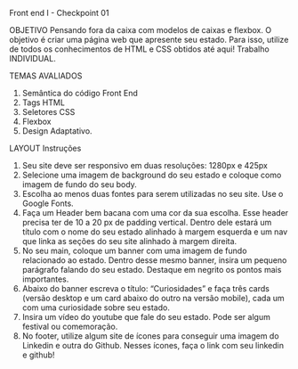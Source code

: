 Front end I - Checkpoint 01

OBJETIVO
Pensando fora da caixa com modelos de caixas e flexbox.
O objetivo é criar uma página web que apresente seu estado. Para isso, utilize de todos os conhecimentos de HTML e CSS obtidos até aqui! Trabalho INDIVIDUAL.

TEMAS AVALIADOS
1. Semântica do código Front End
2. Tags HTML
3. Seletores CSS
4. Flexbox
5. Design Adaptativo.

LAYOUT
Instruções 

1. Seu site deve ser responsivo em duas resoluções: 1280px e 425px
2. Selecione uma imagem de background do seu estado e coloque como imagem de fundo do seu body.
3. Escolha ao menos duas fontes para serem utilizadas no seu site. Use o Google Fonts.
4. Faça um Header bem bacana com uma cor da sua escolha. Esse header precisa ter de 10 a 20 px de padding vertical. Dentro dele estará um título com o nome do seu estado alinhado à margem esquerda e um nav que linka as seções do seu site alinhado à margem direita.
5. No seu main, coloque um banner com uma imagem de fundo relacionado ao estado. Dentro desse mesmo banner, insira um pequeno parágrafo falando do seu estado. Destaque em negrito os pontos mais importantes.
6. Abaixo do banner escreva o título: “Curiosidades” e faça três cards (versão desktop e um card abaixo do outro na versão mobile), cada um com uma curiosidade sobre seu estado.
7. Insira um vídeo do youtube que fale do seu estado. Pode ser algum festival ou comemoração.
8. No footer, utilize algum site de ícones para conseguir uma imagem do Linkedin e outra do Github. Nesses ícones, faça o link com seu linkedin e github!
